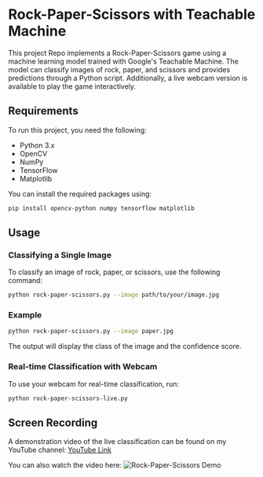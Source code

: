 # Rock-Paper-Scissors with Teachable Machine
This project Repo implements a Rock-Paper-Scissors game using a machine learning model trained with Google's Teachable Machine. The model can classify images of rock, paper, and scissors and provides predictions through a Python script. Additionally, a live webcam version is available to play the game interactively.

## Requirements
To run this project, you need the following:
- Python 3.x
- OpenCV
- NumPy
- TensorFlow
- Matplotlib

You can install the required packages using:
```bash
pip install opencv-python numpy tensorflow matplotlib
```

## Usage
### Classifying a Single Image
To classify an image of rock, paper, or scissors, use the following command:
```bash
python rock-paper-scissors.py --image path/to/your/image.jpg
```

### Example
```bash
python rock-paper-scissors.py --image paper.jpg
```
The output will display the class of the image and the confidence score.

### Real-time Classification with Webcam
To use your webcam for real-time classification, run:
```bash
python rock-paper-scissors-live.py
```

## Screen Recording
A demonstration video of the live classification can be found on my YouTube channel: [YouTube Link](https://youtu.be/GMAd2sv_FR8)

You can also watch the video here:
![Rock-Paper-Scissors Demo](https://img.youtube.com/vi/GMAd2sv_FR8/0.jpg)
